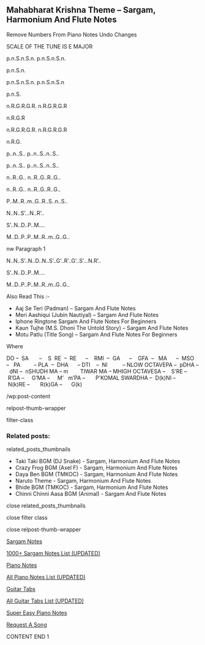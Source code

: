 
## Mahabharat Krishna Theme – Sargam, Harmonium And Flute Notes

Remove Numbers From Piano Notes
Undo Changes

SCALE OF THE TUNE IS E MAJOR

p.n.S.n.S.n. p.n.S.n.S.n.

p.n.S.n.

p.n.S.n.S.n. p.n.S.n.S.n

p.n.S.

n.R.G.R.G.R. n.R.G.R.G.R

n.R.G.R

n.R.G.R.G.R. n.R.G.R.G.R

n.R.G.

p..n..S.. p..n..S..n..S..

p..n..S.. p..n..S..n..S..

n..R..G.. n..R..G..R..G..

n..R..G.. n..R..G..R..G..

P..M..R..m..G..R..S..n..S..

N..N..S’…N..R’..

S’..N..D..P..M….

M..D..P..P..M..R..m..G..G..



nw Paragraph 1

N..N..S’..N..D..N..S’..G’..R’..G’..S’…N.R’..

S’..N..D..P..M….

M..D..P..P..M..R..m..G..G..



Also Read This :-

* Aaj Se Teri (Padman) – Sargam And Flute Notes
* Meri Aashiqui (Jubin Nautiyal) – Sargam And Flute Notes
* Iphone Ringtone Sargam And Flute Notes For Beginners
* Kaun Tujhe (M.S. Dhoni The Untold Story) – Sargam And Flute Notes
* Motu Patlu (Title Song) – Sargam And Flute Notes For Beginners



Where

DO –  SA       –    S  RE  –  RE      –    RMI  –  GA      –    GFA  –   MA      –  MSO  –   PA         – PLA  –  DHA      – DTI    –  NI          – NLOW OCTAVEPA –  pDHA –  dNI –  nSHUDH MA – m        TIWAR MA – MHIGH OCTAVESA –    S’RE –     R’GA –     G’MA –     M’   m’PA –       P’KOMAL SWARDHA –  D(k)NI –       N(k)RE –       R(k)GA –      G(k)



/wp:post-content

relpost-thumb-wrapper

filter-class

### Related posts:

related_posts_thumbnails

* Taki Taki BGM (DJ Snake) - Sargam, Harmonium And Flute Notes
* Crazy Frog BGM (Axel F) - Sargam, Harmonium And Flute Notes
* Daya Ben BGM (TMKOC) - Sargam, Harmonium And Flute Notes
* Naruto Theme - Sargam, Harmonium And Flute Notes
* Bhide BGM (TMKOC) - Sargam, Harmonium And Flute Notes
* Chinni Chinni Aasa BGM (Animal) - Sargam And Flute Notes

close related_posts_thumbnails

close filter class

close relpost-thumb-wrapper

[Sargam Notes](https://www.notationsworld.com/sargam-notes.html)

[1000+ Sargam Notes List (UPDATED)](https://www.notationsworld.com/all-songs-list-sargam-notes.html)

[Piano Notes](https://www.notationsworld.com/piano-notes.html)

[All Piano Notes List (UPDATED)](https://www.notationsworld.com/all-songs-list-piano-notes.html)

[Guitar Tabs](https://www.notationsworld.com/guitar-tabs.html)

[All Guitar Tabs List (UPDATED)](https://www.notationsworld.com/all-songs-list-guitar-tabs.html)

[Super Easy Piano Notes](https://studywall.in/)

[Request A Song](https://www.notationsworld.com/request-a-song.html)

CONTENT END 1


